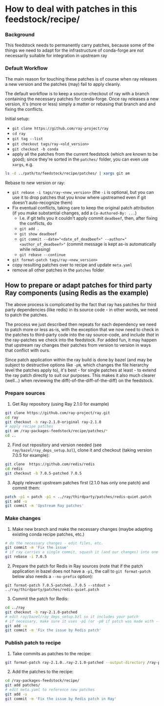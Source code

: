 # How to deal with patches in this feedstock/recipe/

### Background
This feedstock needs to permanently carry patches, because
some of the things we need to adapt for the infrastructure of
conda-forge are not necessarily suitable for integration in
upstream ray

### Default Workflow

The main reason for touching these patches is of course when ray
releases a new version and the patches (may) fail to apply cleanly.

The default workflow is to keep a source-checkout of ray with a branch
containing the necessary patches for conda-forge. Once ray releases a new
version, it's (more or less) simply a matter or rebasing that branch and
and fixing the conflicts.

Initial setup:
* `git clone https://github.com/ray-project/ray`
* `cd ray`
* `git tag --list`
* `git checkout tags/ray-<old_version>`
* `git checkout -b conda`
* apply all the patches from the current feedstock (which are known to be good);
  since they're sorted in the `patches/` folder, you can even use `xargs`, e.g.
```sh
ls -d ../path/to/feedstock/recipe/patches/ | xargs git am
```

Rebase to new version or ray:
* `git rebase -i tags/ray-<new_version>` (the `-i` is optional, but you can
  use it to drop patches that you know where upstreamed even if git doesn't auto-recognize them)
* Fix eventual conflicts, taking care to keep the original patch attribution
  (if you make substantial changes, add a `Co-Authored-By: ...`)
  * I.e. if git tells you it couldn't apply commit `deadbeef`, then, after fixing the conflicts, do
  * `git add .`
  * `git show deadbeef`
  * `git commit --date="<date_of_deadbeef>" --author="<author_of_deadbeef>"` (commit message is kept as-is automatically while rebasing)
  * `git rebase --continue`
* `git format-patch tags/ray-<new_version>`
* copy resulting patches over to recipe and update `meta.yaml`
* remove all other patches in the `patches`  folder

## How to prepare or adapt patches for third party Ray components (using Redis as the example)

The above process is complicated by the fact that ray has patches for third party
dependencies (like redis) in its source code - in other words, we need to patch
the patches.

The process we just described then repeats for each dependency we need to patch
more or less as-is, with the exception that we now need to check in the patches
to third-party code into the ray source-code, and include _that_ in the ray-patches
we check into the feedstock. For added fun, it may happen that upstream ray changes
their patches from version to version in ways that conflict with ours.

Since patch application within the ray build is done by bazel (and may be subject
to destructive options like `-pN`, which changes the file hierarchy level the
patches apply to), it's best - for single patches at least - to extend the
ray patch directly to suit our purposes. This makes it also much clearer (well...)
when reviewing the diff(-of-the-diff-of-the-diff) on the feedstock.

### Prepare sources
1. Get Ray repository (using Ray 2.1.0 for example)
```sh
git clone https://github.com/ray-project/ray.git
cd ray
git checkout -b ray-2.1.0-original ray-2.1.0
# apply recipe patches
git am /ray-packages-feedstock/recipe/patches/*
cd ..
```
2. Find out repository and version needed (see `ray/bazel/ray_deps_setup.bzl`), clone it and checkout (taking version 7.0.5 for example):
```sh
git clone  https://github.com/redis/redis
cd redis
git checkout -b 7.0.5-patched 7.0.5
```
3. Apply relevant upstream patches first (2.1.0 has only one patch) and commit them:
```sh
patch -p1 < patch -p1 < ../ray/thirdparty/patches/redis-quiet.patch
git add -u
git commit -m 'Upstream Ray patches'
```

### Make changes
1. Make new branch and make the necessary changes (maybe adapting existing conda recipe patches, etc.)
```sh
# do the necessary changes - edit files, etc.
git commit -m 'Fix the issue'
# if ray carries a single commit, squash it (and our changes) into one by interactive rebasing
git rebase -i 7.0.5
```
2. Prepare the patch for Redis in Ray sources (note that if the patch application
in bazel does not have a `-p1`, the call to `git format-patch` below also
needs a `--no-prefix` option):
```
git format-patch 7.0.5-patched..7.0.5 --stdout > ../ray/thirdparty/patches/redis-quiet.patch
```
3. Commit the patch for Redis:
```sh
cd ../ray
git checkout -b ray-2.1.0-patched
# edit ray/bazel/ray_deps_setup.bzl so it includes your patch
# if necessary, make sure it uses -p1 (or -p0 if patch was made with --no-prefix)
git add -u
git commit -m 'Fix the issue by Redis patch'
```

### Publish patch to recipe
1. Take commits as patches to the recipe:
```sh
git format-patch ray-2.1.0..ray-2.1.0-patched --output-directory /ray-packages-feedstock/recipe/patches/
```
2. Add the patches to the recipe:
```sh
cd /ray-packages-feedstock/recipe/
git add patches/
# edit meta.yaml to reference new patches
git add -u
git commit -m 'Fix the issue by Redis patch in Ray'
```